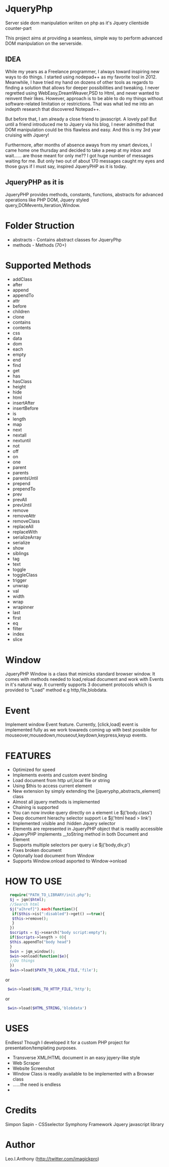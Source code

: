 # JqueryPhp
Server side dom manipulation wriiten on php as it's Jquery clientside counter-part

This project aims at providing a seamless, simple way to perform advanced DOM manipulation on the serverside.

IDEA
---------
 While my years as a Freelance programmer, I always toward inspiring new ways to do things. I started using nodepad++ as my favorite tool in 2012. Meanwhile, I have tried my hand on dozens of other tools as regards to finding a solution that allows for deeper possibilities and tweaking. I never regretted using WebEasy,DreamWeaver,PSD to Html, and never wanted to reinvent their likes. However, approach is to be able to do my things without software-related limitation or restrictions. That was what led me into an indepth research that discovered Notepad++.
 
 But before that, I am already a close friend to javascript. A lovely pal! But until a friend introduced me to Jquery via his blog, I never admitted that DOM manipulation could be this flawless and easy. And this is my 3rd year cruising with Jquery!
 
 Furthermore, after months of absence aways from my smart devices, I came home one thursday and decided to take a peep at my inbox and wait...... are those meant for only me?? I got huge number of messages waiting for me. But only two out of about 170 messages caught my eyes and those guys if I must say, inspired JqueryPHP as it is today.
 
 JqueryPHP as it is
 ----------
 JqueryPHP provides methods, constants, functions, abstracts for advanced operations like PHP DOM, Jquery styled query,DOMevents,iteration,Window.
 
 Folder Struction
=====================
  * abstracts - Contains abstract classes for JqueryPhp
  * methods - Methods (70+)
  
Supported  Methods
=====================
  * addClass
  * after
  * append
  * appendTo
  * attr
  * before
  * children
  * clone
  * contains
  * contents
  * css
  * data
  * dom
  * each
  * empty
  * end
  * find
  * get
  * has
  * hasClass
  * height
  * hide
  * html
  * insertAfter
  * insertBefore
  * is
  * length
  * map
  * next
  * nextall
  * nextuntil
  * not
  * off
  * on
  * one
  * parent
  * parents
  * parentsUntil
  * prepend
  * prependTo
  * prev
  * prevAll
  * prevUntil
  * remove
  * removeAttr
  * removeClass
  * replaceAll
  * replaceWith
  * serializeArray
  * serialize
  * show
  * siblings
  * tag
  * text
  * toggle
  * toggleClass
  * trigger
  * unwrap
  * val
  * width
  * wrap
  * wrapinner
  * last
  * first
  * eq
  * filter
  * index
  * slice
 
Window
=====================
JqueryPHP Window is a class that mimicks standard browser window. It comes with methods needed to load,reload document and work with Events in it's natural way. 
It currently supports 3 document protocols which is provided to "Load" method e.g http,file,blobdata.

 Event
=====================
Implement window Event feature. 
Currently, [click,load] event is implemented fully as we work towareds coming up with best possible for mouseover,mousedown,mouseout,keydown,keypress,keyup events. 


 FEATURES
=====================
* Optimized for speed
* Implements events and custom event binding
* Load document from http url,local file or string
* Using $this to access current element
* New extension by simply extending the [jqueryphp_abstracts_element] class
* Almost all jquery methods is implemented
* Chaining is supported
* You can now invoke query directly on a element i.e $j('body.class')
* Deep document hierachy selector support i.e $j('html head > link')
* Implemented :visible and :hidden Jquery selector
* Elements are represented in JqueryPHP object that is readily accessible
* JqueryPHP implements __toString method in both Document and Element
* Supports multiple selectors per query i.e $j('body,div,p')
* Fixes broken document
* Optonally load document from Window
* Supports Window.onload asported to Window->onload

 HOW TO USE
=====================
```php
  require("PATH_TO_LIBRARY/init.php");
  $j = jqm($html);
  //Search html
  $j("a[href]").each(function(){
   if($this->is(":disabled")->get() ==true){
   $this->remove();
   }
  })
  $scripts = $j->search("body script:empty");
  if($scripts->length > 0){
  $this.appendTo("body head")
  }
  $win = jqm_window();
  $win->onload(function($e){
  //Do things
  })
  $win->load($PATH_TO_LOCAL_FILE,'file');
```
 or
 ```php
  $win->load($URL_TO_HTTP_FILE,'http');
```
 or
 ```php
  $win->load($HTML_STRING,'blobdata')
```
USES
=========
Endless!
Though I developed it for a custom PHP project for presentation/templating purposes.
 * Transverse XML/HTML document in an easy jqyery-like style
 * Web Scraper
 * Website Screenshot
 * Window Class is readily available to be implemented with a Browser class
 * ......the need is endless
 * 

Credits
=========
Simpon Sapin -  CSSselector
Symphony Framework
Jquery javascript library


Author
=========
Leo.I.Anthony
(http://twitter.com/imagickpro)

